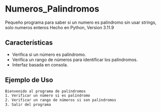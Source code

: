 # Numeros_Palindromos
Pequeño programa para saber si un numero es palindromo sin usar strings, solo numeros enteros
Hecho en Python, Version 3.11.9

## Características
- Verifica si un número es palíndromo.
- Verifica un rango de números para identificar los palíndromos.
- Interfaz basada en consola.

## Ejemplo de Uso
```bash
Bienvenido al programa de palíndromos
1. Verificar un número si es palíndromo
2. Verificar un rango de números si son palíndromos
3. Salir del programa
